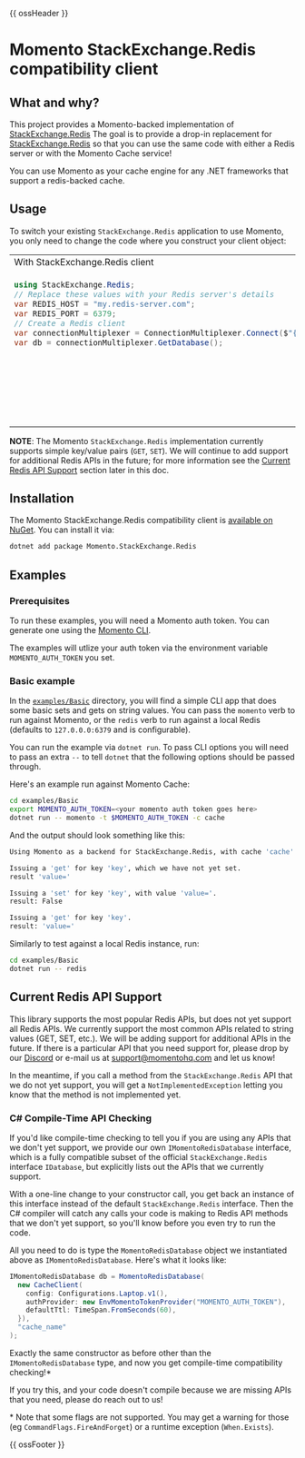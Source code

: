 {{ ossHeader }}

# Momento StackExchange.Redis compatibility client

## What and why?

This project provides a Momento-backed implementation of [StackExchange.Redis](https://github.com/StackExchange/StackExchange.Redis)
The goal is to provide a drop-in replacement for [StackExchange.Redis](https://github.com/StackExchange/StackExchange.Redis) so that you can
use the same code with either a Redis server or with the Momento Cache service!

You can use Momento as your cache engine for any .NET frameworks that support a redis-backed cache.

## Usage

To switch your existing `StackExchange.Redis` application to use Momento, you only need to change the code where you construct your client object:

<table>
<tr>
 <td width="50%">With StackExchange.Redis client</td>
 <td width="50%">With Momento's StackExchange.Redis compatibility client</td>
</tr>
<tr>
 <td width="50%" valign="top">

```csharp
using StackExchange.Redis;
// Replace these values with your Redis server's details
var REDIS_HOST = "my.redis-server.com";
var REDIS_PORT = 6379;
// Create a Redis client
var connectionMultiplexer = ConnectionMultiplexer.Connect($"{REDIS_HOST}:{REDIS_PORT}");
var db = connectionMultiplexer.GetDatabase();
```

</td>
<td width="50%">

```csharp
using System;
using Momento.Auth;
using Momento.Config;
using Momento.Sdk;
using Momento.StackExchange.Redis;
// Create a Momento-backed Redis client
var db = MomentoRedisDatabase(
  new CacheClient(
    config: Configurations.Laptop.v1(),
    authProvider: new EnvMomentoTokenProvider("MOMENTO_AUTH_TOKEN"),
    defaultTtl: TimeSpan.FromSeconds(60),
  }),
  "cache_name"
);
```

 </td>
</tr>
</table>

**NOTE**: The Momento `StackExchange.Redis` implementation currently supports simple key/value pairs (`GET`, `SET`). We will continue to add support for additional Redis APIs in the future; for more
information see the [Current Redis API Support](#current-redis-api-support) section later in this doc.

## Installation

The Momento StackExchange.Redis compatibility client is [available on NuGet](https://www.nuget.org/packages/Momento.StackExchange.Redis).
You can install it via:

```bash
dotnet add package Momento.StackExchange.Redis
```

## Examples

### Prerequisites

To run these examples, you will need a Momento auth token. You can generate one using the [Momento CLI](https://github.com/momentohq/momento-cli).

The examples will utlize your auth token via the environment variable `MOMENTO_AUTH_TOKEN` you set.

### Basic example

In the [`examples/Basic`](./examples/Basic) directory, you will find a simple CLI app that does some basic sets and gets
on string values. You can pass the `momento` verb to run against Momento, or the `redis` verb to run against
a local Redis (defaults to `127.0.0.0:6379` and is configurable).

You can run the example via `dotnet run`. To pass CLI options you will need to pass an extra `--` to tell `dotnet` that
the following options should be passed through.

Here's an example run against Momento Cache:

```bash
cd examples/Basic
export MOMENTO_AUTH_TOKEN=<your momento auth token goes here>
dotnet run -- momento -t $MOMENTO_AUTH_TOKEN -c cache
```

And the output should look something like this:

```bash
Using Momento as a backend for StackExchange.Redis, with cache 'cache'

Issuing a 'get' for key 'key', which we have not yet set.
result 'value='

Issuing a 'set' for key 'key', with value 'value='.
result: False

Issuing a 'get' for key 'key'.
result: 'value='
```

Similarly to test against a local Redis instance, run:

```bash
cd examples/Basic
dotnet run -- redis
```

## Current Redis API Support

This library supports the most popular Redis APIs, but does not yet support all Redis APIs. We currently support the most
common APIs related to string values (GET, SET, etc.). We will be adding support for additional
APIs in the future. If there is a particular API that you need support for, please drop by our [Discord](https://discord.com/invite/3HkAKjUZGq)
or e-mail us at [support@momentohq.com](mailto:support@momentohq.com) and let us know!

In the meantime, if you call a method from the `StackExchange.Redis` API that we do not yet support, you will get a `NotImplementedException`
letting you know that the method is not implemented yet.

### C# Compile-Time API Checking

If you'd like compile-time checking to tell you if you are using any APIs that we don't yet
support, we provide our own `IMomentoRedisDatabase` interface, which is a fully compatible subset of the official `StackExchange.Redis`
interface `IDatabase`, but explicitly lists out the APIs that we currently support.

With a one-line change to your constructor call, you get back an instance of this interface instead of the
default `StackExchange.Redis` interface. Then the C# compiler will catch any calls your code is making to Redis
API methods that we don't yet support, so you'll know before you even try to run the code.

All you need to do is type the `MomentoRedisDatabase` object we instantiated above as
`IMomentoRedisDatabase`. Here's what it looks like:

```csharp
IMomentoRedisDatabase db = MomentoRedisDatabase(
  new CacheClient(
    config: Configurations.Laptop.v1(),
    authProvider: new EnvMomentoTokenProvider("MOMENTO_AUTH_TOKEN"),
    defaultTtl: TimeSpan.FromSeconds(60),
  }),
  "cache_name"
);
```

Exactly the same constructor as before other than the `IMomentoRedisDatabase` type, and now you get compile-time compatibility checking!\*

If you try this, and your code doesn't compile because we are missing APIs that you need, please do reach out to us!

\* Note that some flags are not supported. You may get a warning for those (eg `CommandFlags.FireAndForget`) or a runtime exception (`When.Exists`).

{{ ossFooter }}
